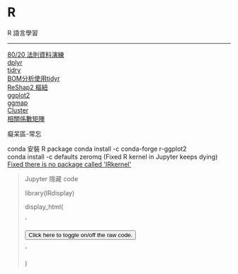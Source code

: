 # R
R 語言學習<br>

***

[80/20 法則資料演練](SampleCode/ParetoPrinciple.ipynb)<br>[dplyr](SampleCode/dplyr.ipynb/)<br>[tidry](SampleCode/tidry.ipynb)<br>[BOM分析使用tidyr](/tidyr_Reshap.ipynb)<br>[ReShap2 樞紐](SampleCode/ReShap2.ipynb/)<br>[ggplot2](SampleCode/ggplot2.ipynb)<br>[ggmap](SampleCode/R-ggmap.ipynb)<br>[Cluster](SampleCode/Cluster.ipynb/)<br>[相關係數矩陣](SampleCode/相關係數矩陣.ipynb)

癡呆區-常忘<br>

conda 安裝 R package 
conda install -c conda-forge r-ggplot2<br>
conda install -c defaults zeromq (Fixed R kernel in Jupyter keeps dying)<br>[Fixed there is no package called 'IRkernel'](https://irkernel.github.io/installation/)<br>

> Jupyter 隱藏 code
>
> library(IRdisplay) 
>
> display_html(
>
> '<script>  
>
> code_show=true; 
>
> function code_toggle() {
>
>   if (code_show){
>
> ​    $(\'div.input\').hide();
>
>   } else {
>
> ​    $(\'div.input\').show();
>
>   }
>
>   code_show = !code_show
>
> }  
>
> $( document ).ready(code_toggle);
>
> </script>
>
>   <form action="javascript:code_toggle()">
>
> ​    <input type="submit" value="Click here to toggle on/off the raw code.">
>
> </form>'
>
> )
